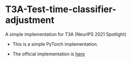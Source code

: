 # T3A-Test-time-classifier-adjustment
A simple implementation for T3A (NeurIPS 2021 Spotlight)

- This is a simple PyTorch implementation.

- The official implementation is [here](https://github.com/matsuolab/T3A)
